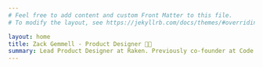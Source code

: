 ```yaml
---
# Feel free to add content and custom Front Matter to this file.
# To modify the layout, see https://jekyllrb.com/docs/themes/#overriding-theme-defaults

layout: home
title: Zack Gemmell - Product Designer 🤘🏻
summary: Lead Product Designer at Raken. Previously co-founder at Code Cartel.
---
```

